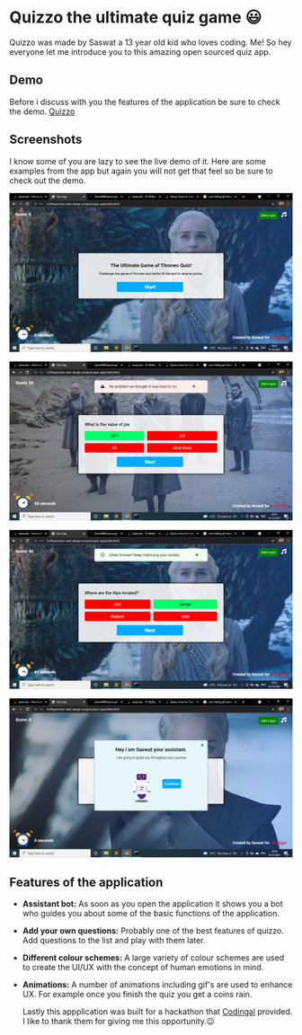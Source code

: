 # Quizzo the ultimate quiz game :smiley:

Quizzo was made by Saswat a 13 year old kid who loves coding. Me! So hey everyone let me introduce you to this amazing open sourced quiz app.

## Demo

Before i discuss with you the features of the application be sure to check the demo. [Quizzo](https://saswat689.github.io/quizzo.github.io/)

## Screenshots

I know some of you are lazy to see the live demo of it. Here are some examples from the app but again you will not get that feel so be sure to check out the demo.

![Screenshot](https://github.com/Saswat689/quizzo.github.io/blob/master/Screenshot%20(25).png?raw=true)

![Screenshot](https://github.com/Saswat689/quizzo.github.io/blob/master/Screenshot%20(26).png?raw=true)

![Screenshot](https://github.com/Saswat689/quizzo.github.io/blob/master/Screenshot%20(27).png?raw=true)

![Screenshot](https://github.com/Saswat689/quizzo.github.io/blob/master/Screenshot%20(22).png?raw=true)

## Features of the application

* **Assistant bot:** 
  As soon as you open the application it shows you a bot who guides you about some of the basic functions of the application.
  
* **Add your own questions:**
  Probably one of the best features of quizzo. Add questions to the list and play with them later.
  
* **Different colour schemes:**
  A large variety of colour schemes are used to create the UI/UX with the concept of human emotions in mind.
  
* **Animations:**
  A number of animations including gif's are used to enhance UX. For example once you finish the quiz you get a coins rain.
  
  Lastly this appplication was built for a hackathon that [Codingal](https://www.codingal.com/) provided. I like to thank them for giving me this opportunity.:wink:
   
  
  


